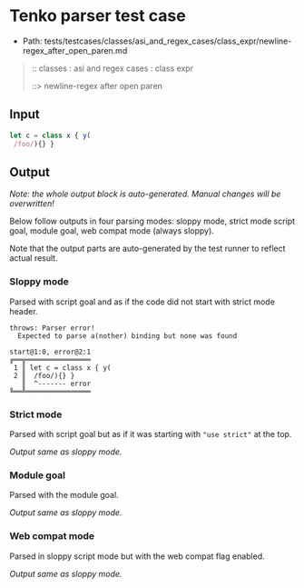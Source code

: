 # Tenko parser test case

- Path: tests/testcases/classes/asi_and_regex_cases/class_expr/newline-regex_after_open_paren.md

> :: classes : asi and regex cases : class expr
>
> ::> newline-regex after open paren

## Input

`````js
let c = class x { y(
 /foo/){} }
`````

## Output

_Note: the whole output block is auto-generated. Manual changes will be overwritten!_

Below follow outputs in four parsing modes: sloppy mode, strict mode script goal, module goal, web compat mode (always sloppy).

Note that the output parts are auto-generated by the test runner to reflect actual result.

### Sloppy mode

Parsed with script goal and as if the code did not start with strict mode header.

`````
throws: Parser error!
  Expected to parse a(nother) binding but none was found

start@1:0, error@2:1
╔══╦════════════════
 1 ║ let c = class x { y(
 2 ║  /foo/){} }
   ║  ^------- error
╚══╩════════════════

`````

### Strict mode

Parsed with script goal but as if it was starting with `"use strict"` at the top.

_Output same as sloppy mode._

### Module goal

Parsed with the module goal.

_Output same as sloppy mode._

### Web compat mode

Parsed in sloppy script mode but with the web compat flag enabled.

_Output same as sloppy mode._
